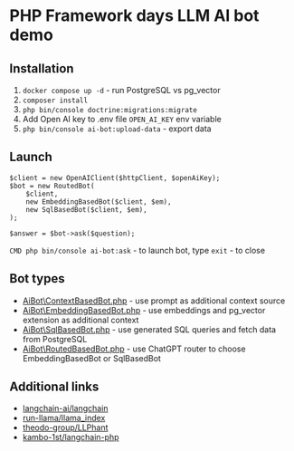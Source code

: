 # PHP Framework days LLM AI bot demo

## Installation

1. `docker compose up -d` - run PostgreSQL vs pg_vector
2. `composer install`
3. `php bin/console doctrine:migrations:migrate`
4. Add Open AI key to .env file `OPEN_AI_KEY` env variable
5. `php bin/console ai-bot:upload-data` - export data


## Launch

```
$client = new OpenAIClient($httpClient, $openAiKey);
$bot = new RoutedBot(
    $client,
    new EmbeddingBasedBot($client, $em),
    new SqlBasedBot($client, $em),
);

$answer = $bot->ask($question);
```

`CMD php bin/console ai-bot:ask` - to launch bot, type `exit` - to close

## Bot types

- [AiBot\ContextBasedBot.php](src/AiBot/ContextBasedBot.php) - use prompt as additional context source
- [AiBot\EmbeddingBasedBot.php](src/AiBot/EmbeddingBasedBot.php)  - use embeddings and pg_vector extension as additional context
- [AiBot\SqlBasedBot.php](src/AiBot/SqlBasedBot.php) - use generated SQL queries and fetch data from PostgreSQL
- [AiBot\RoutedBasedBot.php](src/AiBot/RoutedBasedBot.php) - use ChatGPT router to choose EmbeddingBasedBot or SqlBasedBot

## Additional links

- [langchain-ai/langchain](https://github.com/angchain-ai/langchain)
- [run-llama/llama_index](https://github.com/run-llama/llama_index)
- [theodo-group/LLPhant](https://github.com/theodo-group/LLPhant)
- [kambo-1st/langchain-php](https://github.com/kambo-1st/langchain-php)

